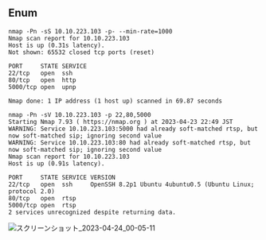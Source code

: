 ## Enum

```
nmap -Pn -sS 10.10.223.103 -p- --min-rate=1000
Nmap scan report for 10.10.223.103
Host is up (0.31s latency).
Not shown: 65532 closed tcp ports (reset)

PORT     STATE SERVICE
22/tcp   open  ssh
80/tcp   open  http
5000/tcp open  upnp

Nmap done: 1 IP address (1 host up) scanned in 69.87 seconds
```

```
nmap -Pn -sV 10.10.223.103 -p 22,80,5000
Starting Nmap 7.93 ( https://nmap.org ) at 2023-04-23 22:49 JST
WARNING: Service 10.10.223.103:5000 had already soft-matched rtsp, but now soft-matched sip; ignoring second value
WARNING: Service 10.10.223.103:80 had already soft-matched rtsp, but now soft-matched sip; ignoring second value
Nmap scan report for 10.10.223.103
Host is up (0.91s latency).

PORT     STATE SERVICE VERSION
22/tcp   open  ssh     OpenSSH 8.2p1 Ubuntu 4ubuntu0.5 (Ubuntu Linux; protocol 2.0)
80/tcp   open  rtsp
5000/tcp open  rtsp
2 services unrecognized despite returning data.
```
![スクリーンショット_2023-04-24_00-05-11](https://user-images.githubusercontent.com/6504854/233847589-c91be2e6-a9c7-4d55-b0ec-13cc327cab11.png)



```

```
